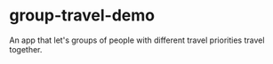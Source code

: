 # group-travel-demo
An app that let's groups of people with different travel priorities travel together.
